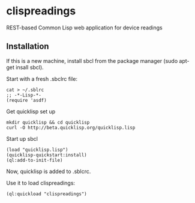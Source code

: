 # clispreadings

REST-based Common Lisp web application for device readings

## Installation

If this is a new machine, install sbcl from the package manager (sudo apt-get insall sbcl). 

Start with a fresh .sbclrc file:
```
cat > ~/.sblrc
;; -*-Lisp-*-
(require 'asdf)
```

Get quicklisp set up
```
mkdir quicklisp && cd quicklisp
curl -O http://beta.quicklisp.org/quicklisp.lisp
```
Start up sbcl 
```
(load "quicklisp.lisp")
(quicklisp-quickstart:install)
(ql:add-to-init-file)
```
Now, quicklisp is added to .sblcrc.

Use it to load clispreadings:
```
(ql:quickload "clispreadings")
```
